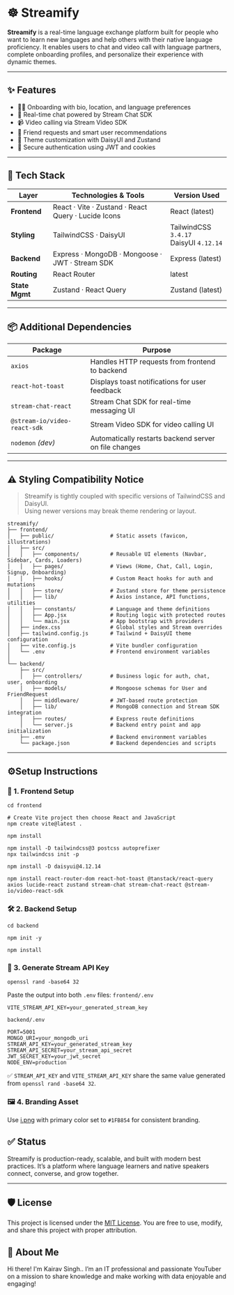 # ☸ Streamify

**Streamify** is a real-time language exchange platform built for people who want to learn new languages and help others with their native language proficiency. It enables users to chat and video call with language partners, complete onboarding profiles, and personalize their experience with dynamic themes.

---

## ✨ Features

- 🧑‍🏫 Onboarding with bio, location, and language preferences  
- 💬 Real-time chat powered by Stream Chat SDK  
- 📹 Video calling via Stream Video SDK  
- 🤝 Friend requests and smart user recommendations  
- 🎨 Theme customization with DaisyUI and Zustand  
- 🔐 Secure authentication using JWT and cookies  

---

## 🧰 Tech Stack

| Layer            | Technologies & Tools                                                                 | Version Used       |
|------------------|--------------------------------------------------------------------------------------|--------------------|
| **Frontend**     | React · Vite · Zustand · React Query · Lucide Icons                                  | React (latest)          |
| **Styling**      | TailwindCSS · DaisyUI                                                                | TailwindCSS `3.4.17`<br>DaisyUI `4.12.14` |
| **Backend**      | Express · MongoDB · Mongoose · JWT · Stream SDK                                      | Express (latest)         |
| **Routing**      | React Router                                                                         | latest                |
| **State Mgmt**   | Zustand · React Query                                                                | Zustand (latest)         |

---

## 📦 Additional Dependencies

| Package               | Purpose                                                                 |
|------------------------|-------------------------------------------------------------------------|
| `axios`               | Handles HTTP requests from frontend to backend                          |
| `react-hot-toast`     | Displays toast notifications for user feedback                          |
| `stream-chat-react`   | Stream Chat SDK for real-time messaging UI                              |
| `@stream-io/video-react-sdk` | Stream Video SDK for video calling UI                        |
| `nodemon` *(dev)*     | Automatically restarts backend server on file changes                   |

---

## ⚠️ Styling Compatibility Notice

> Streamify is tightly coupled with specific versions of TailwindCSS and DaisyUI.  
> Using newer versions may break theme rendering or layout.

```
streamify/
├── frontend/
│   ├── public/                  # Static assets (favicon, illustrations)
│   ├── src/
│   │   ├── components/          # Reusable UI elements (Navbar, Sidebar, Cards, Loaders)
│   │   ├── pages/               # Views (Home, Chat, Call, Login, Signup, Onboarding)
│   │   ├── hooks/               # Custom React hooks for auth and mutations
│   │   ├── store/               # Zustand store for theme persistence
│   │   ├── lib/                 # Axios instance, API functions, utilities
│   │   ├── constants/           # Language and theme definitions
│   │   ├── App.jsx              # Routing logic with protected routes
│   │   └── main.jsx             # App bootstrap with providers
│   ├── index.css                # Global styles and Stream overrides
│   ├── tailwind.config.js       # Tailwind + DaisyUI theme configuration
│   ├── vite.config.js           # Vite bundler configuration
│   └── .env                     # Frontend environment variables
│
└── backend/
    ├── src/
    │   ├── controllers/         # Business logic for auth, chat, user, onboarding
    │   ├── models/              # Mongoose schemas for User and FriendRequest
    │   ├── middleware/          # JWT-based route protection
    │   ├── lib/                 # MongoDB connection and Stream SDK integration
    │   ├── routes/              # Express route definitions
    │   └── server.js            # Backend entry point and app initialization
    ├── .env                     # Backend environment variables
    └── package.json             # Backend dependencies and scripts
```

---

## ⚙️Setup Instructions

### 🧩 1. Frontend Setup


```
cd frontend

# Create Vite project then choose React and JavaScript
npm create vite@latest .

npm install

npm install -D tailwindcss@3 postcss autoprefixer
npx tailwindcss init -p

npm install -D daisyui@4.12.14

npm install react-router-dom react-hot-toast @tanstack/react-query axios lucide-react zustand stream-chat stream-chat-react @stream-io/video-react-sdk
```


### 🛠️ 2. Backend Setup


```
cd backend

npm init -y

npm install
```


### 🔐 3. Generate Stream API Key


```
openssl rand -base64 32
```
Paste the output into both `.env` files:
`frontend/.env`
```ENV
VITE_STREAM_API_KEY=your_generated_stream_key
```

`backend/.env`
```ENV
PORT=5001
MONGO_URI=your_mongodb_uri
STREAM_API_KEY=your_generated_stream_key
STREAM_API_SECRET=your_stream_api_secret
JWT_SECRET_KEY=your_jwt_secret
NODE_ENV=production
```

✅ `STREAM_API_KEY` and `VITE_STREAM_API_KEY` share the same value generated from `openssl rand -base64 32`.


### 🖼️ 4. Branding Asset


Use [i.png](https://storyset.com/illustration/video-call/bro) with primary color set to `#1FB854` for consistent branding.


## ✅ Status


Streamify is production-ready, scalable, and built with modern best practices. It’s a platform where language learners and native speakers connect, converse, and grow together.

---

## 🛡️ License

This project is licensed under the [MIT License](LICENSE). You are free to use, modify, and share this project with proper attribution.

## 🌟 About Me

Hi there! I'm Kairav Singh.. I’m an IT professional and passionate YouTuber on a mission to share knowledge and make working with data enjoyable and engaging!
